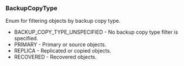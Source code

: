 ### BackupCopyType
Enum for filtering objects by backup copy type.

- BACKUP_COPY_TYPE_UNSPECIFIED - No backup copy type filter is specified.
- PRIMARY - Primary or source objects.
- REPLICA - Replicated or copied objects.
- RECOVERED - Recovered objects.
